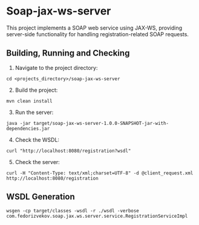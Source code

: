 # Soap-jax-ws-server
This project implements a SOAP web service using JAX-WS, providing server-side functionality for handling registration-related SOAP requests.

## Building, Running and Checking

1. Navigate to the project directory:
```
cd <projects_directory>/soap-jax-ws-server
```

2. Build the project:
```
mvn clean install
```

3. Run the server:
```
java -jar target/soap-jax-ws-server-1.0.0-SNAPSHOT-jar-with-dependencies.jar
```

4. Check the WSDL:
```
curl "http://localhost:8080/registration?wsdl"
```

5. Check the server:
```
curl -H "Content-Type: text/xml;charset=UTF-8" -d @client_request.xml http://localhost:8080/registration
```

## WSDL Generation

```
wsgen -cp target/classes -wsdl -r ./wsdl -verbose com.fedorizvekov.soap.jax.ws.server.service.RegistrationServiceImpl
```